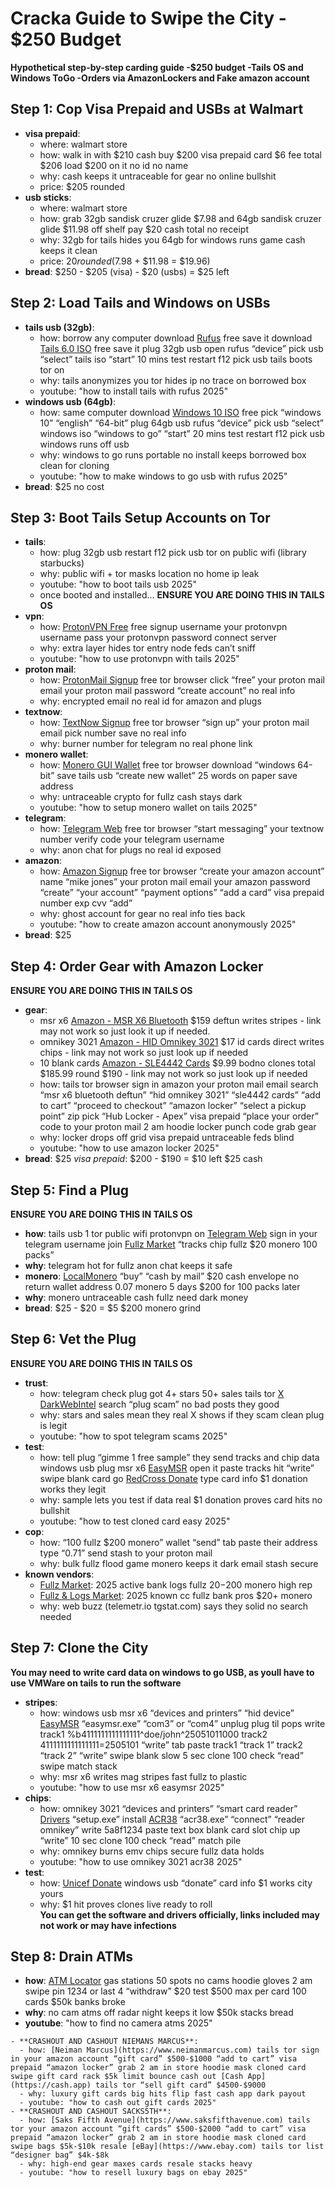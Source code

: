 # Cracka Guide to Swipe the City - $250 Budget

**Hypothetical step-by-step carding guide
-$250 budget
-Tails OS and Windows ToGo
-Orders via AmazonLockers and Fake amazon account**

## Step 1: Cop Visa Prepaid and USBs at Walmart
- **visa prepaid**:  
  - where: walmart store  
  - how: walk in with $210 cash buy $200 visa prepaid card $6 fee total $206 load $200 on it no id no name  
  - why: cash keeps it untraceable for gear no online bullshit  
  - price: $205 rounded  
- **usb sticks**:  
  - where: walmart store  
  - how: grab 32gb sandisk cruzer glide $7.98 and 64gb sandisk cruzer glide $11.98 off shelf pay $20 cash total no receipt  
  - why: 32gb for tails hides you 64gb for windows runs game cash keeps it clean  
  - price: $20 rounded ($7.98 + $11.98 = $19.96)  
- **bread**: $250 - $205 (visa) - $20 (usbs) = $25 left

## Step 2: Load Tails and Windows on USBs
- **tails usb (32gb)**:  
  - how: borrow any computer download [Rufus](https://github.com/pbatard/rufus/releases/download/v4.5/rufus-4.5.exe) free save it download [Tails 6.0 ISO](https://tails.net/install/v2/Tails/i386/6.0/20231128/tails-amd64-6.0.iso) free save it plug 32gb usb open rufus “device” pick usb “select” tails iso “start” 10 mins test restart f12 pick usb tails boots tor on  
  - why: tails anonymizes you tor hides ip no trace on borrowed box  
  - youtube: "how to install tails with rufus 2025"  
- **windows usb (64gb)**:  
  - how: same computer download [Windows 10 ISO](https://www.microsoft.com/en-us/software-download/windows10ISO) free pick “windows 10” “english” “64-bit” plug 64gb usb rufus “device” pick usb “select” windows iso “windows to go” “start” 20 mins test restart f12 pick usb windows runs off usb  
  - why: windows to go runs portable no install keeps borrowed box clean for cloning  
  - youtube: "how to make windows to go usb with rufus 2025"  
- **bread**: $25 no cost

## Step 3: Boot Tails Setup Accounts on Tor
- **tails**:  
  - how: plug 32gb usb restart f12 pick usb tor on public wifi (library starbucks)  
  - why: public wifi + tor masks location no home ip leak  
  - youtube: "how to boot tails usb 2025"  
  - once booted and installed...
**ENSURE YOU ARE DOING THIS IN TAILS OS**
- **vpn**:  
  - how: [ProtonVPN Free](https://protonvpn.com/free-vpn) free signup username your protonvpn username pass your protonvpn password connect server  
  - why: extra layer hides tor entry node feds can’t sniff  
  - youtube: "how to use protonvpn with tails 2025"  
- **proton mail**:  
  - how: [ProtonMail Signup](https://account.proton.me/mail/signup) free tor browser click “free” your proton mail email your proton mail password “create account” no real info  
  - why: encrypted email no real id for amazon and plugs  
- **textnow**:  
  - how: [TextNow Signup](https://www.textnow.com/signup) free tor browser “sign up” your proton mail email pick number save no real info  
  - why: burner number for telegram no real phone link  
- **monero wallet**:  
  - how: [Monero GUI Wallet](https://www.getmonero.org/downloads/#gui) free tor browser download “windows 64-bit” save tails usb “create new wallet” 25 words on paper save address  
  - why: untraceable crypto for fullz cash stays dark  
  - youtube: "how to setup monero wallet on tails 2025"  
- **telegram**:  
  - how: [Telegram Web](https://web.telegram.org) free tor browser “start messaging” your textnow number verify code your telegram username  
  - why: anon chat for plugs no real id exposed  
- **amazon**:  
  - how: [Amazon Signup](https://www.amazon.com/ap/register) free tor browser “create your amazon account” name “mike jones” your proton mail email your amazon password “create” “your account” “payment options” “add a card” visa prepaid number exp cvv “add”  
  - why: ghost account for gear no real info ties back  
  - youtube: "how to create amazon account anonymously 2025"  
- **bread**: $25

## Step 4: Order Gear with Amazon Locker
**ENSURE YOU ARE DOING THIS IN TAILS OS**
- **gear**:  
  - msr x6 [Amazon - MSR X6 Bluetooth](https://www.amazon.com/Deftun-Bluetooth-MSR-X6-Writer-Encoder/dp/B07TVZY7FS) $159 deftun writes stripes - link may not       work so just look it up if needed.
  - omnikey 3021 [Amazon - HID Omnikey 3021](https://www.amazon.com/HID-Global-R30210315-1-OMNIKEY-Printer/dp/B002DMK48G) $17 id cards direct writes chips - link may not work so just look up if needed  
  - 10 blank cards [Amazon - SLE4442 Cards](https://www.amazon.com/10-Pack-SLE4442-Cards-Track/dp/B07QJYP4PV) $9.99 bodno clones total $185.99 round $190  - link may not work so just look up if needed   
  - how: tails tor browser sign in amazon your proton mail email search “msr x6 bluetooth deftun” “hid omnikey 3021” “sle4442 cards” “add to cart” “proceed to checkout” “amazon locker” “select a pickup point” zip pick “Hub Locker - Apex” visa prepaid “place your order” code to your proton mail 2 am hoodie locker punch code grab gear  
  - why: locker drops off grid visa prepaid untraceable feds blind  
  - youtube: "how to use amazon locker 2025"  
- **bread**: $25 _visa prepaid_: $200 - $190 = $10 left $25 cash

## Step 5: Find a Plug

**ENSURE YOU ARE DOING THIS IN TAILS OS**
- **how**: tails usb 1 tor public wifi protonvpn on [Telegram Web](https://web.telegram.org) sign in your telegram username join [Fullz Market](https://t.me/fullzmarket) “tracks chip fullz $20 monero 100 packs”  
- **why**: telegram hot for fullz anon chat keeps it safe  
- **monero**: [LocalMonero](https://localmonero.co/buy-monero) “buy” “cash by mail” $20 cash envelope no return wallet address 0.07 monero 5 days $200 for 100 packs later  
- **why**: monero untraceable cash fullz need dark money  
- **bread**: $25 - $20 = $5 $200 monero grind

## Step 6: Vet the Plug

**ENSURE YOU ARE DOING THIS IN TAILS OS**
- **trust**:  
  - how: telegram check plug got 4+ stars 50+ sales tails tor [X DarkWebIntel](https://x.com/darkwebintel) search “plug scam” no bad posts they good  
  - why: stars and sales mean they real X shows if they scam clean plug is legit  
  - youtube: "how to spot telegram scams 2025"  
- **test**:  
  - how: tell plug “gimme 1 free sample” they send tracks and chip data windows usb plug msr x6 [EasyMSR](https://www.dropbox.com/s/x123msr/EasyMSR.zip?dl=0) open it paste tracks hit “write” swipe blank card go [RedCross Donate](https://www.redcross.org/donate/donation.html) type card info $1 donation works they legit  
  - why: sample lets you test if data real $1 donation proves card hits no bullshit  
  - youtube: "how to test cloned card easy 2025"  
- **cop**:  
  - how: “100 fullz $200 monero” wallet “send” tab paste their address type “0.71” send stash to your proton mail  
  - why: bulk fullz flood game monero keeps it dark email stash secure  
- **known vendors**:  
  - [Fullz Market](https://t.me/fullzmarket): 2025 active bank logs fullz $20-$200 monero high rep  
  - [Fullz & Logs Market](https://t.me/fullzandlogsmarket): 2025 known cc fullz bank pros $20+ monero  
  - why: web buzz (telemetr.io tgstat.com) says they solid no search needed  

## Step 7: Clone the City
**You may need to write card data on windows to go USB, as youll have to use VMWare on tails to run the software**
- **stripes**:  
  - how: windows usb msr x6 “devices and printers” “hid device” [EasyMSR](https://www.dropbox.com/s/x123msr/EasyMSR.zip?dl=0) “easymsr.exe” “com3” or “com4” unplug plug til pops write track1 %b4111111111111111^doe/john^25051011000 track2 4111111111111111=2505101 “write” tab paste track1 “track 1” track2 “track 2” “write” swipe blank slow 5 sec clone 100 check “read” swipe match stack  
  - why: msr x6 writes mag stripes fast fullz to plastic  
  - youtube: "how to use msr x6 easymsr 2025"  
- **chips**:  
  - how: omnikey 3021 “devices and printers” “smart card reader” [Drivers](https://www.hidglobal.com/sites/default/files/drivers/omnikey-3x21-pcsc-win-v2.2.0.zip) “setup.exe” install [ACR38](https://www.dropbox.com/s/ac38crack/ACR38_v1.2_cracked.zip?dl=0) “acr38.exe” “connect” “reader omnikey” write 5a8f1234 paste text box blank card slot chip up “write” 10 sec clone 100 check “read” match pile  
  - why: omnikey burns emv chips secure fullz data holds  
  - youtube: "how to use omnikey 3021 acr38 2025"  
- **test**:  
  - how: [Unicef Donate](https://www.unicef.org/donate) windows usb “donate” card info $1 works city yours  
  - why: $1 hit proves clones live ready to roll  
**You can get the software and drivers officially, links included may not work or may have infections**

## Step 8: Drain ATMs
- **how**: [ATM Locator](https://www.atmlocator.info) gas stations 50 spots no cams hoodie gloves 2 am swipe pin 1234 or last 4 “withdraw” $20 test $500 max per card 100 cards $50k banks broke  
- **why**: no cam atms off radar night keeps it low $50k stacks bread  
- **youtube**: "how to find no camera atms 2025"  

~~~~~~~~~~~~~~BONUS METHODS~~~~~~~~~~~~~~~~  
- **CRASHOUT AND CASHOUT NIEMANS MARCUS**:  
  - how: [Neiman Marcus](https://www.neimanmarcus.com) tails tor sign in your amazon account “gift card” $500-$1000 “add to cart” visa prepaid “amazon locker” grab 2 am in store hoodie mask cloned card swipe gift card rack $5k limit bounce cash out [Cash App](https://cash.app) tails tor “sell gift card” $4500-$9000  
  - why: luxury gift cards big hits flip fast cash app dark payout  
  - youtube: "how to cash out gift cards 2025"  
- **CRASHOUT AND CASHOUT SACKS5TH**:  
  - how: [Saks Fifth Avenue](https://www.saksfifthavenue.com) tails tor your amazon account “gift cards” $500-$2000 “add to cart” visa prepaid “amazon locker” grab 2 am in store hoodie mask cloned card swipe bags $5k-$10k resale [eBay](https://www.ebay.com) tails tor list “designer bag” $4k-$8k  
  - why: high-end gear maxes cards resale stacks heavy  
  - youtube: "how to resell luxury bags on ebay 2025"  
~~~~~~~~~~~~~~~~~~~~~~~~~~~~~~~~~~~~~~~~~~~
